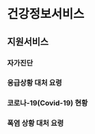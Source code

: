 # 건강정보서비스



## <span style="color:dark_blue">지원서비스</span>
### 자가진단
### 응급상황 대처 요령
### 코로나-19(Covid-19) 현황
### 폭염 상황 대처 요령

